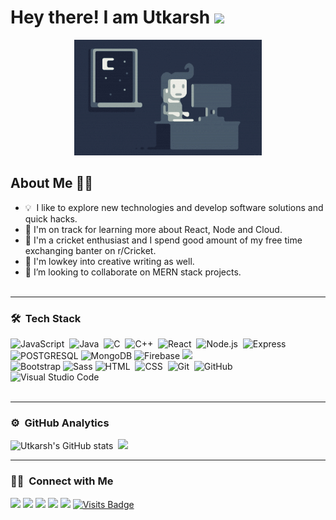 # Hey there! I am Utkarsh <img src="https://github.com/TheDudeThatCode/TheDudeThatCode/blob/master/Assets/Hi.gif" width="29px">

<p align="center"><img alt="Night Coding" src="https://raw.githubusercontent.com/AVS1508/AVS1508/master/assets/Night-Coding.gif"/></p>

## About Me 👨‍💻

- 💡 &nbsp;I like to explore new technologies and develop software solutions and quick hacks.
- 🌱 I'm on track for learning more about React, Node and Cloud. 
- 🏏 I'm a cricket enthusiast and I spend good amount of my free time exchanging banter on r/Cricket.
- 📝 I'm lowkey into creative writing as well.
- 🏢 I’m looking to collaborate on MERN stack projects.
<br></br>

---

### 🛠 &nbsp;Tech Stack


![JavaScript](https://img.shields.io/badge/-JavaScript-05122A?style=flat&logo=javascript)&nbsp;
![Java](https://img.shields.io/badge/-Java-05122A?style=flat&logo=Java&logoColor=FFA518)&nbsp;
![C](https://img.shields.io/badge/-C-05122A?style=flat&logo=C&logoColor=A8B9CC)&nbsp;
![C++](https://img.shields.io/badge/-C++-05122A?style=flat&logo=C%2B%2B&logoColor=00599C)&nbsp;
![React](https://img.shields.io/badge/-React-05122A?style=flat&logo=react)&nbsp;
![Node.js](https://img.shields.io/badge/-Node.js-05122A?style=flat&logo=node.js)&nbsp;
![Express](https://img.shields.io/badge/-ExpressJs-black?style=flat-square&logo=express)\
![POSTGRESQL](https://img.shields.io/badge/PostgreSQL-316192?style=for-the-badge&logo=postgresql&logoColor=white) 
![MongoDB](https://img.shields.io/badge/-MongoDB-black?style=flat-square&logo=mongodb)
![Firebase](https://img.shields.io/badge/-Firebase-FFCA28?style=flat-square&logo=firebase&logoColor=ffffff)
<img src="https://img.shields.io/badge/-MySQL-F29111?style=flat-square&logo=MySQL&logoColor=white"/>\
![Bootstrap](https://img.shields.io/badge/-Bootstrap-05122A?style=flat&logo=bootstrap&logoColor=563D7C)
![Sass](https://img.shields.io/badge/-Sass-%23CC6699?style=flat-square&logo=sass&logoColor=ffffff)
![HTML](https://img.shields.io/badge/-HTML-05122A?style=flat&logo=HTML5)&nbsp;
![CSS](https://img.shields.io/badge/-CSS-05122A?style=flat&logo=CSS3&logoColor=1572B6)&nbsp;
![Git](https://img.shields.io/badge/-Git-05122A?style=flat&logo=git)&nbsp;
![GitHub](https://img.shields.io/badge/-GitHub-05122A?style=flat&logo=github)&nbsp;
![Visual Studio Code](https://img.shields.io/badge/-Visual%20Studio%20Code-05122A?style=flat&logo=visual-studio-code&logoColor=007ACC)&nbsp;
<br></br>

---

### ⚙️ &nbsp;GitHub Analytics

<p>

![Utkarsh's GitHub stats](https://github-readme-stats.vercel.app/api?username=utkarsh2210&count_private=true&show_icons=true&theme=radical)&nbsp;
<a href="https://github.com/utkarsh2210/github-readme-stats">
  <img src="https://github-readme-stats.anuraghazra1.vercel.app/api/top-langs/?username=utkarsh2210&layout=compact&theme=radical"/>
</a>
</p>

---

### 🤝🏻 &nbsp;Connect with Me

<p align = "center">
  
[<img src ="https://img.shields.io/badge/portfolio-%23.svg?&style=for-the-badge&logo=&logoColor=white%22">](http://utkarsh-com.stackstaging.com/)
<a href="www.linkedin.com/in/utkarshmaheria"><img src="https://img.shields.io/badge/linkedin-0077B5.svg?style=for-the-badge&logo=linkedin&logoColor=white"/></a>
[<img src="https://img.shields.io/badge/facebook-%231877F2.svg?&style=for-the-badge&logo=facebook&logoColor=white" />](https://www.facebook.com/utkarsh.maheria.9/) 
[<img src="https://img.shields.io/badge/twitter-%231DA1F2.svg?&style=for-the-badge&logo=twitter&logoColor=white" />](https://twitter.com/utkarsh_maheria) 
[<img src = "https://img.shields.io/badge/instagram-%23E4405F.svg?&style=for-the-badge&logo=instagram&logoColor=white">](https://www.instagram.com/utkarsh.maheria)
[![Visits Badge](https://badges.pufler.dev/visits/utkarsh2210/utkarsh2210?style=for-the-badge)](https://github.com/utkarsh2210)

</p>
